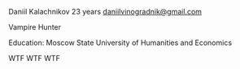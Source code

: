 Daniil Kalachnikov
23 years
daniilvinogradnik@gmail.com

Vampire Hunter

Education: Moscow State University of Humanities and Economics

WTF WTF WTF
